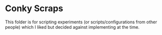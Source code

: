 
# Conky Scraps

This folder is for scripting experiments (or scripts/configurations from other people) which I liked but decided against implementing at the time.

